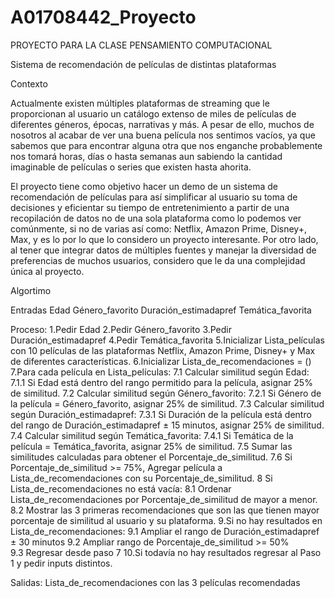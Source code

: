 # A01708442_Proyecto
PROYECTO PARA LA CLASE PENSAMIENTO COMPUTACIONAL

Sistema de recomendación de películas de distintas plataformas

Contexto

Actualmente existen múltiples plataformas de streaming que le proporcionan al usuario un catálogo extenso de miles de películas de diferentes géneros, épocas, narrativas y más. A pesar de ello, muchos de nosotros al acabar de ver una buena película nos sentimos vacíos, ya que sabemos que para encontrar alguna otra que nos enganche probablemente nos tomará horas, días o hasta semanas aun sabiendo la cantidad imaginable de películas o series que existen hasta ahorita. 

El proyecto tiene como objetivo hacer un demo de un sistema de recomendación de películas para así simplificar al usuario su toma de decisiones y eficientar su tiempo de entretenimiento a partir de una recopilación de datos no de una sola plataforma como lo podemos ver comúnmente, si no de varias así como: Netflix, Amazon Prime, Disney+, Max, y es lo por lo que lo considero un proyecto interesante. Por otro lado, al tener que integrar datos de múltiples fuentes y manejar la diversidad de preferencias de muchos usuarios, considero que le da una complejidad única al proyecto.

Algortimo

Entradas
Edad
Género_favorito 
Duración_estimadapref
Temática_favorita

Proceso:
1.Pedir Edad
2.Pedir Género_favorito
3.Pedir Duración_estimadapref
4.Pedir Temática_favorita
5.Inicializar Lista_películas con 10 películas de las plataformas Netflix, Amazon Prime, Disney+ y Max de diferentes características.
6.Inicializar Lista_de_recomendaciones = ()
7.Para cada película en Lista_películas:
7.1 Calcular similitud según Edad:
7.1.1 Si Edad está dentro del rango permitido para la película, asignar 25% de similitud.
7.2 Calcular similitud según Género_favorito:
7.2.1 Si Género de la película = Género_favorito, asignar 25% de similitud.
7.3 Calcular similitud según Duración_estimadapref:
7.3.1 Si Duración de la película está dentro del rango de Duración_estimadapref ± 15 minutos, asignar 25% de similitud.
7.4 Calcular similitud según Temática_favorita:
7.4.1 Si Temática de la película = Temática_favorita, asignar 25% de similitud.
7.5 Sumar las similitudes calculadas para obtener el Porcentaje_de_similitud.
7.6 Si Porcentaje_de_similitud >= 75%, Agregar película a Lista_de_recomendaciones con su Porcentaje_de_similitud.
8 Si Lista_de_recomendaciones no está vacía:
8.1 Ordenar Lista_de_recomendaciones por Porcentaje_de_similitud de mayor a menor.
8.2 Mostrar las 3 primeras recomendaciones que son las que tienen mayor porcentaje de similitud al usuario y su plataforma.
9.Si no hay resultados en Lista_de_recomendaciones:
9.1 Ampliar el rango de Duración_estimadapref ± 30 minutos
9.2 Ampliar rango de Porcentaje_de_similitud >= 50%  
9.3 Regresar desde paso 7
10.Si todavía no hay resultados regresar al Paso 1 y pedir inputs distintos. 

Salidas:
Lista_de_recomendaciones con las 3 películas recomendadas
